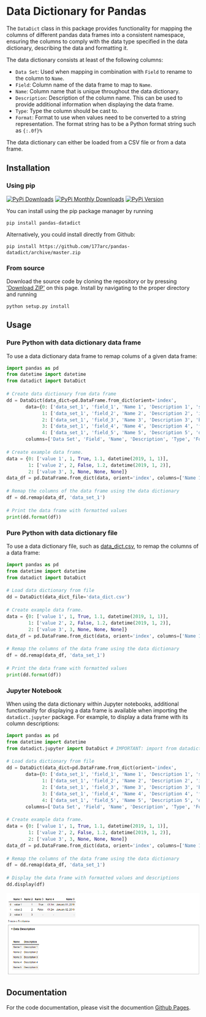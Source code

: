 # Data Dictionary for Pandas

The `DataDict` class in this package provides functionality for mapping the columns of different pandas data frames into a consistent namespace, ensuring the columns to comply with the data type specified in the data dictionary, describing the data and formatting it.

The data dictionary consists at least of the following columns:
* `Data Set`: Used when mapping in combination with `Field` to rename to the column to `Name`.
* `Field`: Column name of the data frame to map to `Name`.
* `Name`: Column name that is unique throughout the data dictionary.
* `Description`: Description of the column name. This can be used to provide additional information when displaying the data frame.
* `Type`: Type the column should be cast to.
* `Format`: Format to use when values need to be converted to a string representation. The format string has to be a Python format string such as `{:.0f}%`

The data dictionary can either be loaded from a CSV file or from a data frame.

## Installation

### Using pip

[![PyPi Downloads](https://pepy.tech/badge/pandas-datadict)](https://pepy.tech/project/pandas-datadict)
[![PyPi Monthly Downloads](https://pepy.tech/badge/pandas-datadict/month)](https://pepy.tech/project/pandas-datadict/month)
[![PyPi Version](https://badge.fury.io/py/pandas-datadict.svg)](https://pypi.org/project/pandas-datadict/)

You can install using the pip package manager by running

    pip install pandas-datadict

Alternatively, you could install directly from Github:

    pip install https://github.com/177arc/pandas-datadict/archive/master.zip

### From source

Download the source code by cloning the repository or by pressing ['Download ZIP'](https://github.com/177arc/pandas-datadict/archive/master.zip) on this page.
Install by navigating to the proper directory and running

    python setup.py install

## Usage

### Pure Python with data dictionary data frame
To use a data dictionary data frame to remap colums of a given data frame:
```python
import pandas as pd
from datetime import datetime
from datadict import DataDict

# Create data dictionary from data frame
dd = DataDict(data_dict=pd.DataFrame.from_dict(orient='index',
       data={0: ['data_set_1', 'field_1', 'Name 1', 'Description 1', 'str', '{:s}'],
             1: ['data_set_1', 'field_2', 'Name 2', 'Description 2', 'int', '{:d}'],
             2: ['data_set_1', 'field_3', 'Name 3', 'Description 3', 'bool', '{:}'],
             3: ['data_set_1', 'field_4', 'Name 4', 'Description 4', 'float', '£{:.1f}m'],
             4: ['data_set_1', 'field_5', 'Name 5', 'Description 5', 'datetime64', '{:%B %d, %Y}']},
       columns=['Data Set', 'Field', 'Name', 'Description', 'Type', 'Format']))

# Create example data frame.
data = {0: ['value 1', 1, True, 1.1, datetime(2019, 1, 1)],
        1: ['value 2', 2, False, 1.2, datetime(2019, 1, 2)],
        2: ['value 3', 3, None, None, None]}
data_df = pd.DataFrame.from_dict(data, orient='index', columns=['Name 1', 'Name 2', 'Name 3', 'Name 4', 'Name 5'])

# Remap the columns of the data frame using the data dictionary
df = dd.remap(data_df, 'data_set_1')

# Print the data frame with formatted values
print(dd.format(df))
```

### Pure Python with data dictionary file

To use a data dictionary file, such as [data_dict.csv](https://github.com/177arc/pandas-datadict/blob/master/tests/data_dict.csv), to remap the columns of a data frame:
```python
import pandas as pd
from datetime import datetime
from datadict import DataDict

# Load data dictionary from file
dd = DataDict(data_dict_file='data_dict.csv')

# Create example data frame.
data = {0: ['value 1', 1, True, 1.1, datetime(2019, 1, 1)],
        1: ['value 2', 2, False, 1.2, datetime(2019, 1, 2)],
        2: ['value 3', 3, None, None, None]}
data_df = pd.DataFrame.from_dict(data, orient='index', columns=['Name 1', 'Name 2', 'Name 3', 'Name 4', 'Name 5'])

# Remap the columns of the data frame using the data dictionary
df = dd.remap(data_df, 'data_set_1')

# Print the data frame with formatted values
print(dd.format(df))
```

### Jupyter Notebook
When using the data dictionary within Jupyter notebooks, additional functionality for displaying a data frame is available when importing the `datadict.jupyter` package. For example, to display a data frame with its column descriptions:
```python
import pandas as pd
from datetime import datetime
from datadict.jupyter import DataDict # IMPORTANT: import from datadict.jupyter instead of datadict

# Load data dictionary from file
dd = DataDict(data_dict=pd.DataFrame.from_dict(orient='index',
       data={0: ['data_set_1', 'field_1', 'Name 1', 'Description 1', 'str', '{:s}'],
             1: ['data_set_1', 'field_2', 'Name 2', 'Description 2', 'int', '{:d}'],
             2: ['data_set_1', 'field_3', 'Name 3', 'Description 3', 'bool', '{:}'],
             3: ['data_set_1', 'field_4', 'Name 4', 'Description 4', 'float', '£{:.1f}m'],
             4: ['data_set_1', 'field_5', 'Name 5', 'Description 5', 'datetime64', '{:%B %d, %Y}']},
       columns=['Data Set', 'Field', 'Name', 'Description', 'Type', 'Format']))

# Create example data frame.
data = {0: ['value 1', 1, True, 1.1, datetime(2019, 1, 1)],
        1: ['value 2', 2, False, 1.2, datetime(2019, 1, 2)],
        2: ['value 3', 3, None, None, None]}
data_df = pd.DataFrame.from_dict(data, orient='index', columns=['Name 1', 'Name 2', 'Name 3', 'Name 4', 'Name 5'])

# Remap the columns of the data frame using the data dictionary
df = dd.remap(data_df, 'data_set_1')

# Display the data frame with formatted values and descriptions
dd.display(df)
```
![alt text](https://raw.githubusercontent.com/177arc/pandas-datadict/master/datadict_jupyter_example.png "Data dictionary Jupyter example output")

## Documentation

For the code documentation, please visit the documention [Github Pages](https://177arc.github.io/pandas-datadict/docs/datadict/).